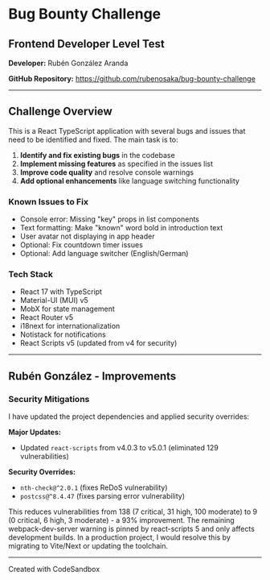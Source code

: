 # Bug Bounty Challenge

## Frontend Developer Level Test

**Developer:** Rubén González Aranda

**GitHub Repository:** https://github.com/rubenosaka/bug-bounty-challenge

---

## Challenge Overview

This is a React TypeScript application with several bugs and issues that need to be identified and fixed. The main task is to:

1. **Identify and fix existing bugs** in the codebase
2. **Implement missing features** as specified in the issues list
3. **Improve code quality** and resolve console warnings
4. **Add optional enhancements** like language switching functionality

### Known Issues to Fix

- Console error: Missing "key" props in list components
- Text formatting: Make "known" word bold in introduction text
- User avatar not displaying in app header
- Optional: Fix countdown timer issues
- Optional: Add language switcher (English/German)

### Tech Stack

- React 17 with TypeScript
- Material-UI (MUI) v5
- MobX for state management
- React Router v5
- i18next for internationalization
- Notistack for notifications
- React Scripts v5 (updated from v4 for security)

---

## Rubén González - Improvements

### Security Mitigations

I have updated the project dependencies and applied security overrides:

**Major Updates:**

- Updated `react-scripts` from v4.0.3 to v5.0.1 (eliminated 129 vulnerabilities)

**Security Overrides:**

- `nth-check@^2.0.1` (fixes ReDoS vulnerability)
- `postcss@^8.4.47` (fixes parsing error vulnerability)

This reduces vulnerabilities from 138 (7 critical, 31 high, 100 moderate) to 9 (0 critical, 6 high, 3 moderate) - a 93% improvement. The remaining webpack-dev-server warning is pinned by react-scripts 5 and only affects development builds. In a production project, I would resolve this by migrating to Vite/Next or updating the toolchain.

---

Created with CodeSandbox
